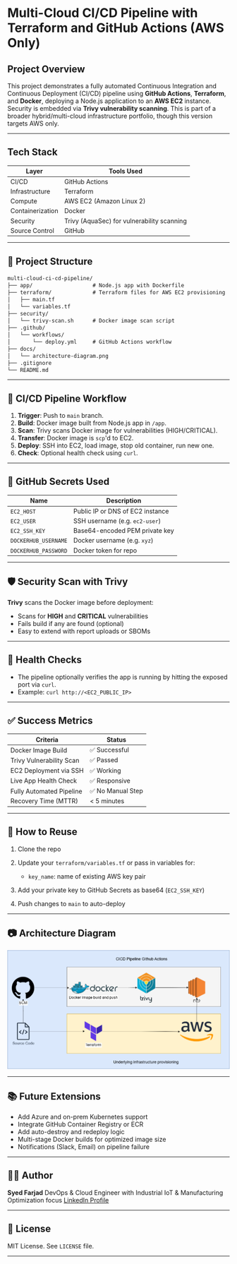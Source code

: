 # Multi-Cloud CI/CD Pipeline with Terraform and GitHub Actions (AWS Only)

## Project Overview

This project demonstrates a fully automated Continuous Integration and Continuous Deployment (CI/CD) pipeline using **GitHub Actions**, **Terraform**, and **Docker**, deploying a Node.js application to an **AWS EC2** instance. Security is embedded via **Trivy vulnerability scanning**. This is part of a broader hybrid/multi-cloud infrastructure portfolio, though this version targets AWS only.

---

## Tech Stack

| Layer            | Tools Used                                 |
| ---------------- | ------------------------------------------ |
| CI/CD            | GitHub Actions                             |
| Infrastructure   | Terraform                                  |
| Compute          | AWS EC2 (Amazon Linux 2)                   |
| Containerization | Docker                                     |
| Security         | Trivy (AquaSec) for vulnerability scanning |
| Source Control   | GitHub                                     |

---

## 📁 Project Structure

```
multi-cloud-ci-cd-pipeline/
├── app/                   # Node.js app with Dockerfile
├── terraform/             # Terraform files for AWS EC2 provisioning
│   ├── main.tf
│   └── variables.tf
├── security/
│   └── trivy-scan.sh      # Docker image scan script
├── .github/
│   └── workflows/
│       └── deploy.yml     # GitHub Actions workflow
├── docs/
│   └── architecture-diagram.png
├── .gitignore
└── README.md
```

---

## 🚀 CI/CD Pipeline Workflow

1. **Trigger**: Push to `main` branch.
2. **Build**: Docker image built from Node.js app in `/app`.
3. **Scan**: Trivy scans Docker image for vulnerabilities (HIGH/CRITICAL).
4. **Transfer**: Docker image is `scp`'d to EC2.
5. **Deploy**: SSH into EC2, load image, stop old container, run new one.
6. **Check**: Optional health check using `curl`.

---

## 🔐 GitHub Secrets Used

| Name          | Description                      |
| ------------- | -------------------------------- |
| `EC2_HOST`    | Public IP or DNS of EC2 instance |
| `EC2_USER`    | SSH username (e.g. `ec2-user`)   |
| `EC2_SSH_KEY` | Base64-encoded PEM private key   |
| `DOCKERHUB_USERNAME`    | Docker username (e.g. `xyz`)   |
| `DOCKERHUB_PASSWORD` | Docker token for repo   |

---

## 🛡️ Security Scan with Trivy

**Trivy** scans the Docker image before deployment:

* Scans for **HIGH** and **CRITICAL** vulnerabilities
* Fails build if any are found (optional)
* Easy to extend with report uploads or SBOMs

---

## 🧪 Health Checks

* The pipeline optionally verifies the app is running by hitting the exposed port via `curl`.
* Example: `curl http://<EC2_PUBLIC_IP>`

---

## ✅ Success Metrics

| Criteria                 | Status           |
| ------------------------ | ---------------- |
| Docker Image Build       | ✅ Successful     |
| Trivy Vulnerability Scan | ✅ Passed         |
| EC2 Deployment via SSH   | ✅ Working        |
| Live App Health Check    | ✅ Responsive     |
| Fully Automated Pipeline | ✅ No Manual Step |
| Recovery Time (MTTR)     | < 5 minutes      |

---

## 📌 How to Reuse

1. Clone the repo
2. Update your `terraform/variables.tf` or pass in variables for:

   * `key_name`: name of existing AWS key pair
3. Add your private key to GitHub Secrets as base64 (`EC2_SSH_KEY`)
4. Push changes to `main` to auto-deploy

---

## 📷 Architecture Diagram

![Architecture](docs/architecture-diagram.png)

---

## 📚 Future Extensions

* Add Azure and on-prem Kubernetes support
* Integrate GitHub Container Registry or ECR
* Add auto-destroy and redeploy logic
* Multi-stage Docker builds for optimized image size
* Notifications (Slack, Email) on pipeline failure

---

## 👨‍💻 Author

**Syed Farjad**
DevOps & Cloud Engineer with Industrial IoT & Manufacturing Optimization focus
[LinkedIn Profile](https://www.linkedin.com/in/muhammadfarjad2/)

---

## 📝 License

MIT License. See `LICENSE` file.

---

